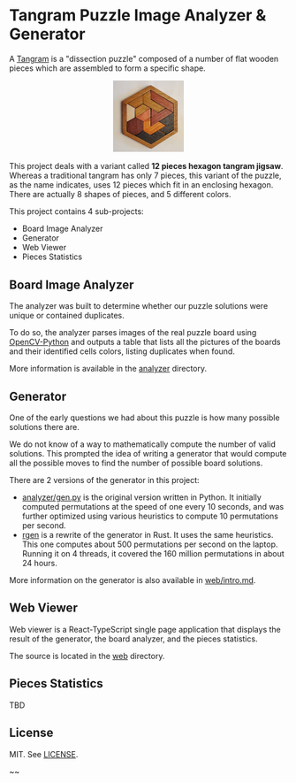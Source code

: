 # Tangram Puzzle Image Analyzer & Generator

A [Tangram](https://en.wikipedia.org/wiki/Tangram) is a "dissection puzzle"
composed of a number of flat wooden pieces which are assembled to form a specific
shape.

<p align=center><img width="128" src="analyzer/data/originals/sample/sample.jpg" alt="Tangram Puzzle Sample"></p>

This project deals with a variant called **12 pieces hexagon tangram jigsaw**.  
Whereas a traditional tangram has only 7 pieces, this variant of the puzzle,
as the name indicates, uses 12 pieces which fit in an enclosing hexagon.
There are actually 8 shapes of pieces, and 5 different colors.

This project contains 4 sub-projects:
  * Board Image Analyzer
  * Generator
  * Web Viewer
  * Pieces Statistics


## Board Image Analyzer

The analyzer was built to determine whether our puzzle solutions were unique
or contained duplicates.

To do so, the analyzer parses images of the real puzzle board using
[OpenCV-Python](https://docs.opencv.org/4.x/index.html) and
outputs a table that lists all the pictures of the boards and their
identified cells colors, listing duplicates when found.

More information is available in the [analyzer](analyzer/) directory.


## Generator

One of the early questions we had about this puzzle is how many possible solutions
there are.

We do not know of a way to mathematically compute the number of valid solutions.
This prompted the idea of writing a generator that would compute all the possible moves
to find the number of possible board solutions.

There are 2 versions of the generator in this project:
* [analyzer/gen.py](analyzer/gen.py) is the
  original version written in Python. It initially computed permutations at the speed of
  one every 10 seconds, and was further optimized using various heuristics to compute
  10 permutations per second.
* [rgen](rgen/) is a rewrite of the generator
  in Rust. It uses the same heuristics. This one computes about 500 permutations per second
  on the laptop. Running it on 4 threads, it covered the 160 million permutations in
  about 24 hours.

More information on the generator is also available in [web/intro.md](web/src/intro/intro.md).


## Web Viewer

Web viewer is a React-TypeScript single page application that displays the result
of the generator, the board analyzer, and the pieces statistics.

The source is located in the [web](web/) directory.


## Pieces Statistics

TBD



## License

MIT. See [LICENSE](/LICENSE).

~~
